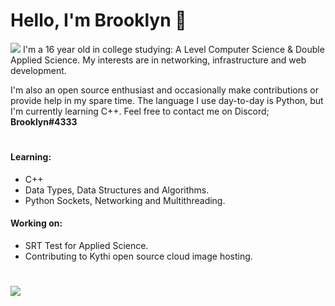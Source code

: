 # Hello, I'm Brooklyn :wave:
 <img class="img" src="https://www.codewars.com/users/brookl1/badges/small" />
I'm a 16 year old in college studying: A Level Computer Science & Double Applied Science. My interests are in networking, infrastructure and web development.


I'm also an open source enthusiast and occasionally make contributions or provide help in my spare time. The language I use day-to-day is Python, but I'm currently learning C++. Feel free to contact me on Discord; **Brooklyn#4333**
#
#### Learning: 
* C++
* Data Types, Data Structures and Algorithms.
* Python Sockets, Networking and Multithreading.

#### Working on:
* SRT Test for Applied Science.
* Contributing to Kythi open source cloud image hosting.
#

 <img class="img" src="https://lanyard.cnrad.dev/api/287628873309618176" />
